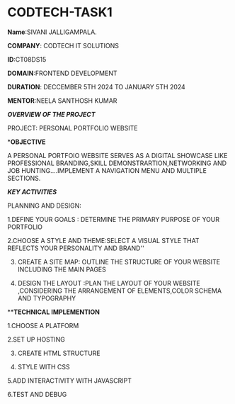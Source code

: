 # CODTECH-TASK1

**Name**:SIVANI JALLIGAMPALA.

**COMPANY**: CODTECH IT SOLUTIONS

**ID**:CT08DS15

**DOMAIN**:FRONTEND DEVELOPMENT 

**DURATION**: DECCEMBER 5TH 2024 TO JANUARY 5TH 2024

**MENTOR**:NEELA SANTHOSH KUMAR


***OVERVIEW OF THE PROJECT***


 PROJECT: PERSONAL PORTFOLIO WEBSITE
 
 ***OBJECTIVE**
 
 A PERSONAL PORTFOIO WEBSITE SERVES AS A DIGITAL SHOWCASE LIKE PROFESSIONAL BRANDING,SKILL DEMONSTRARTION,NETWORKING AND JOB HUNTING....IMPLEMENT A NAVIGATION MENU AND MULTIPLE SECTIONS.
 
 ***KEY ACTIVITIES***
 
 PLANNING AND DESIGN:
 
 1.DEFINE YOUR GOALS : DETERMINE THE PRIMARY PURPOSE OF YOUR PORTFOLIO
 
 2.CHOOSE A STYLE AND THEME:SELECT A VISUAL STYLE THAT REFLECTS YOUR PERSONALITY AND BRAND''
 
 3. CREATE A SITE MAP: OUTLINE THE STRUCTURE OF YOUR WEBSITE INCLUDING THE MAIN PAGES
 
 4. DESIGN THE LAYOUT :PLAN THE LAYOUT OF YOUR WEBSITE ,CONSIDERING THE ARRANGEMENT OF ELEMENTS,COLOR SCHEMA AND TYPOGRAPHY

 ******TECHNICAL IMPLEMENTION****
 
 1.CHOOSE A PLATFORM
 
 2.SET UP HOSTING
 
 3. CREATE HTML STRUCTURE
 
 4. STYLE WITH CSS
 
 5.ADD INTERACTIVITY WITH JAVASCRIPT

 6.TEST AND DEBUG

